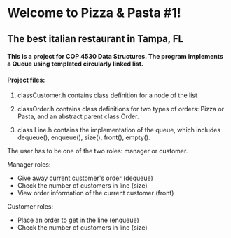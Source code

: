 # Welcome to Pizza & Pasta #1!
## The best italian restaurant in Tampa, FL

#### This is a project for COP 4530 Data Structures. The program implements a Queue using templated circularly linked list. 

#### Project files:

1. classCustomer.h contains class definition for a node of the list

2. classOrder.h contains class definitions for two types of orders: Pizza or Pasta, and an abstract parent class Order.

3. class Line.h contains the implementation of the queue, which includes dequeue(), enqueue(), size(), front(), empty().

The user has to be one of the two roles: manager or customer.

Manager roles:
* Give away current customer's order (dequeue)
* Check the number of customers in line (size)
* View order information of the current customer (front)

Customer roles:
* Place an order to get in the line (enqueue)
* Check the number of customers in line (size)

